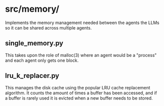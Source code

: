 # src/memory/

Implements the memory management needed between the agents the LLMs so it can be shared across multiple agents. 

## single_memory.py

This takes upon the role of malloc(3) where an agent would be a "process" and each agent only gets one block. 

## lru_k_replacer.py

This manages the disk cache using the popular LRU cache replacement algorithm. It counts the amount of times a buffer has been accessed, and if a buffer is rarely used it is evicted when a new buffer needs to be stored.
